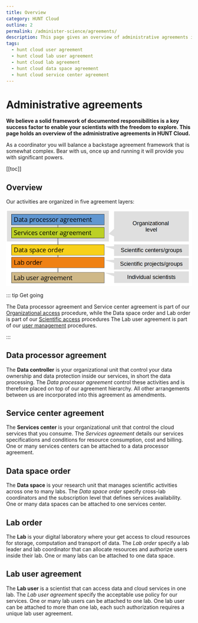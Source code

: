 ```yaml
---
title: Overview
category: HUNT Cloud
outline: 2
permalink: /administer-science/agreements/
description: This page gives an overview of administrative agreements in HUNT Cloud.
tags:
  - hunt cloud user agreement
  - hunt cloud lab user agreement
  - hunt cloud lab agreement
  - hunt cloud data space agreement
  - hunt cloud service center agreement
---
```


# Administrative agreements

**We believe a solid framework of documented responsibilities is a key success factor to enable your scientists with the freedom to explore. This page holds an overview of the administrative agreements in HUNT Cloud.**


As a coordinator you will balance a backstage agreement framework that is somewhat complex. Bear with us, once up and running it will provide you with significant powers.

[[toc]]


## Overview


Our activities are organized in five agreement layers:

!["Illustration of five agreement layers in HUNT Cloud: data processor agreement, service center agreement, data space order, lab order and lab user agreement."](./images/hunt-cloud-agreement-layers.png "HUNT Cloud agreement hierarchy")

::: tip Get going

The Data processor agreement and Service center agreement is part of our [Organizational access](/govern-science/organizational-access) procedure, while the Data space order and Lab order is part of our [Scientific access](/administer-science/scientific-access) procedures The Lab user agreement is part of our [user management](/administer-science/service-desk/lab-orders/#add-a-new-lab-user) procedures.

:::


## Data processor agreement

The **Data controller** is your organizational unit that control your data ownership and data protection inside our services, in short the data processing. The *Data processor agreement* control these activities and is therefore placed on top of our agreement hierarchy. All other arrangements between us are incorporated into this agreement as amendments.

## Service center agreement

The **Services center** is your organizational unit that control the cloud services that you consume. The *Services agreement* details our services specifications and conditions for resource consumption, cost and billing. One or many services centers can be attached to a data processor agreement.

## Data space order

The **Data space** is your research unit that manages scientific activities across one to many labs. The *Data space order* specify cross-lab coordinators and the subscription level that defines services availability. One or many data spaces can be attached to one services center.

## Lab order

The **Lab** is your digital laboratory where your get access to cloud resources for storage, computation and transport of data. The *Lab order* specify a lab leader and lab coordinator that can allocate resources and authorize users inside their lab. One or many labs can be attached to one data space.

## Lab user agreement

The **Lab user** is a scientist that can access data and cloud services in one lab. The *Lab user agreement* specify the acceptable use policy for our services. One or many lab users can be attached to one lab. One lab user can be attached to more than one lab, each such authorization requires a unique lab user agreement.


